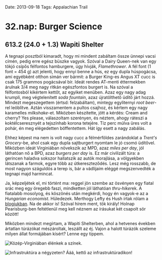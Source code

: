 Date: 2013-09-18
Tags: Appalachian Trail

# 32.nap: Burger Science

## 613.2 (24.0 + 1.3) Wapiti Shelter

A tegnapi posztból kimaradt, hogy mi mindent zabáltam össze ünnepi vacsi címén, pedig erre egész büszke vagyok. Szóval a Dairy Queen-nek van egy tökjó csípős félfontos hamburgere, úgy hívják, *Flamethrower*. A fél font (1 font = 454 g) azt jelenti, hogy ennyi benne a hús, ez egy dupla húspogácsa, ami egyébként otthon simán ver bármit: a Burger King-es Angus XT cucc is csak 175 grammos pogácsával bír. Ideát rendes AT-menti éttermekben árulnak 3/4 meg nagy ritkán egészfontos burgert is. Na szóval a félfontosból kikértem kettőt, az egyiket menüben. Azaz egy nagy adag krumpli, meg végtelenített *soda fountain*, azaz újratölthető üdítő járt hozzá. Mindezt megeszegettem (értsd: felzabáltam), mintegy egyliternyi *root beer*-rel leöblítve. Aztán visszamentem a pultos csajhoz, és kértem egy nagy karamelles *milkshake*-et. Miközben készítette, jött a kérdés: Cream and cherry? Yes please, válaszoltam szerényen, és néztem, ahogy ráteszi a koktélcseresznyét a tejszínhab korona tetejére. Tíz perc múlva üres volt a pohár, én meg elégedetten böffentettem. Hát így esett a nagy zabálás.

Ehhez képest ma nem is volt nagy cucc a félmérföldes zarándoklat a *Trent's Grocery*-be, ahol csak egy dupla sajtburgert nyomtam le jó csomó üdítővel. Miközben ideát Virginiában növekszik az MPD, azaz *miles per day*, jól láthatóan nő a BPD, azaz *burgers per day* is. Ez már civilizált túra: a gerincen haladva sokszor hallatszik az autók morajlása, a völgyekben látszanak a farmok, egyre több az útkereszteződés. Lesz még rosszabb, de most nagyon száguldós a terep is, bár a vádlijaim eléggé megszenvedték a tegnapi majd harmincat.

Ja, képzeljétek el, mi történt ma: reggel jön szembe az ösvényen egy fiatal srác meg egy öregebb faszi, mindketten jól láthatóan *thru-hiker*ek. A fiatalabb mosolyog, és köszönés után megkérdi, hogy én vagyok-e az a *Hungarian economist*. Hüledezek. Merthogy Lefty és Hush írtak rólam a [blogjukban](http://trailjournals.com/entry.cfm?id=433693). Na de akkor is! Szóval hírem ment, tök király! Holnap Pearisburg-ben feltétlenül meg kell néznem az írásukat két csapolt sör között!

Miközben mindezt megírtam, a Wapiti Shelterben, ahol a hetvenes években ártatlan túrázókat mészároltak, leszállt az éj. Vajon a halott túrázók szeleme milyen állat formájában kísért? Lenne egy tippem.

![Közép-Virginiában élénkek a színek.](https://lh3.googleusercontent.com/-jmO4eixdkUQ/UoU5-Uvp6xI/AAAAAAAAGpg/MpWiDFd0Bz0/s800-Ic42/20130918_133247.jpg)

![Infrastruktúra a négyzeten? Ááá, kettő az infrastruktúradikon!](https://lh3.googleusercontent.com/--bKMHJVsthM/UoU5_I1XtlI/AAAAAAAAGpw/x4JBWmaVjos/s800-Ic42/20130918_134610.jpg)